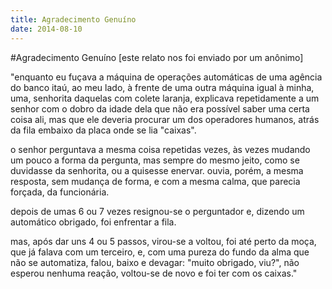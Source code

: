 ```yaml
---
title: Agradecimento Genuíno
date: 2014-08-10
---
```


#Agradecimento Genuíno
[este relato nos foi enviado por um anônimo]

"enquanto eu fuçava a máquina de operações automáticas de uma agência do banco itaú, ao meu lado, à frente de uma outra máquina igual à minha, uma, senhorita daquelas com colete laranja, explicava repetidamente a um senhor com o dobro da idade dela que não era possível saber uma certa coisa ali, mas que ele deveria procurar um dos operadores humanos, atrás da fila embaixo da placa onde se lia "caixas".

o senhor perguntava a mesma coisa repetidas vezes, às vezes mudando um pouco a forma da pergunta, mas sempre do mesmo jeito, como se duvidasse da senhorita, ou a quisesse enervar. ouvia, porém, a mesma resposta, sem mudança de forma, e com a mesma calma, que parecia forçada, da funcionária.

depois de umas 6 ou 7 vezes resignou-se o perguntador e, dizendo um automático obrigado, foi enfrentar a fila.

mas, após dar uns 4 ou 5 passos, virou-se a voltou, foi até perto da moça, que já falava com um terceiro, e, com uma pureza do fundo da alma que não se automatiza, falou, baixo e devagar: "muito obrigado, viu?", não esperou nenhuma reação, voltou-se de novo e foi ter com os caixas."
